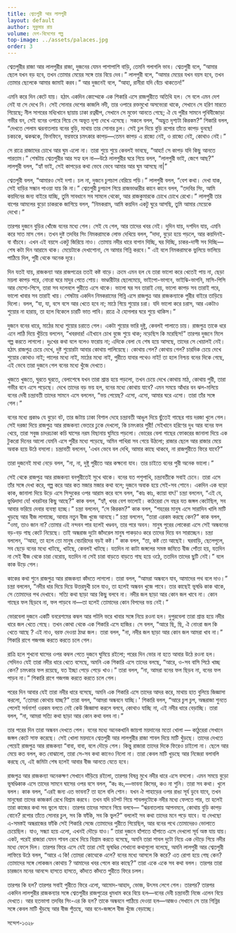 ```yaml
---
title: শ্বেতপুরী আর লালপুরী
layout: default
author: সুকুমার রায়
volume: দেশ-বিদেশের গল্প
top-image: ../assets/palaces.jpg
order: 3
---
```

শ্বেতপুরীর রাজা আর লালপুরীর রাজা, দুজনের যেমন পাশাপাশি বাড়ি, তেমনি গলাগলি ভাব। শ্বেতপুরী বলে, “আমার ছেলে যখন বড় হবে, তখন তােমার মেয়ের সঙ্গে তার বিয়ে দেব।” লালপুরী বলে, “আমার মেয়ের যখন বয়স হবে, তখন তােমার ছেলেকে আমার জামাই করব।” আর দুজনেই বলে, “আহা, রানীরা যদি বেঁচে থাকতেন!”

এমনি করে দিন কেটে যায়। হঠাৎ একদিন কোথ্থেকে এক শিকারি এসে রাজপুরীতে অতিথি হল। সে বলে এমন দেশ নেই যা সে দেখে নি। সেই সােনার দেশের কাজলি নদী, তার ওপারে রক্তমুখাে অসভ্যেরা থাকে, সেখানে সে হরিণ মারতে গিয়েছে; নীল সাগরের মধ্যিখানে ছায়ায় ঢাকা রত্নদ্বীপ, সেখানে সে মুক্তো আনতে গেছে; ঐ যে পুরীর সামনে পৃথিবীজোড়া গভীর বন, সেই বনের ওপারে গিয়ে সে অভূত দৃশ্য দেখে এসেছে। সকলে বলল, “অদ্ভুত দৃশ্যটা কিরকম?” শিকারি বলল, “দেখতে পেলাম ঝরনাতলায় বনের বুড়ি, মাথায় তার সােনার চুল। সেই চুল দিয়ে বুড়ি রপাের তাঁতে কাপড় বুনছে! চকচকে, ঝকঝকে, ফিনফিনে, ফরফরে চমৎকার কাপড়—তেমন কাপড় এ রাজ্যে নেই, ও রাজ্যে নেই, কোথাও নেই।”    

সে রাত্রে রাজাদের চোখে আর ঘুম এলাে না। তারা শুয়ে শুয়ে কেবলই ভাবছে, “আহা! সে কাপড় যদি কিছু আনতে পারতাম।” শেষটায় শ্বেতপুরীর আর সহ্য হল না—উঠে লালপুরীর ঘরে গিয়ে বলল, “লালপুরী ভাই, জেগে আছ?” লালপুরী বলল, “হ্যাঁ ভাই, সেই কাপড়ের কথা ভেবে ভেবে আমার আর ঘুম আসছে না|”    

শ্বেতপুরী বলল, “আমারও সেই দশা। চল না, দুজনে চুপচাপ বেরিয়ে পড়ি।” লালপুরী বলল, “বেশ কথা। দেখা যাক, সেই বাড়ির সন্ধান পাওয়া যায় কি না।” শ্বেতপুরী চুপচাপ গিয়ে রাজভাণ্ডারীর কানে কানে বলল, “তদবির সিং, আমি কয়দিনের জন্য বাইরে যাচ্ছি, তুমি সাবধানে সব সামলে থেকো, আর রাজকুমারকে চোখে চোখে রেখাে।” লালপুরী তার বাপের আমলের বুড়ো চাকরকে জাগিয়ে বলল, “নিমকরাম, আমি কয়দিন একটু ঘুরে আসছি, তুমি আমার মেয়েকে দেখাে।”

তারপর দুজনে বুড়ির খোঁজে বনের মধ্যে গেল। সেই যে গেল, আর তাদের খবর নেই। দুদিন যায়, দশদিন যায়, এমনি করে সাত মাস গেল। তখন দুষ্ট তদবির সিং নিমকরামকে লােভ দেখিয়ে বলল, “দাদা, বুড়ো হয়ে পড়লে, আর কয়দিনই-বা বাঁচবে। এখন এই বয়সে একটু জিরিয়ে নাও। তােমায় নদীর ধারে বাগান দিচ্ছি, ঘর দিচ্ছি, চাকর-দাসী সব দিচ্ছি—শেষ কটা দিন আরামে থাক। মেয়েটাকে দেখাশােনা, সে আমার গিন্নি করবে।" এই বলে নিমকরামকে ভুলিয়ে ভালিয়ে পাঠিয়ে দিল, পুরী থেকে অনেক দূরে।

দিন যতই যায়, রাজকন্যা আর রাজপত্রের ততই কষ্ট বাড়ে। ক্রমে এমন হল যে তারা ভালাে করে খেতেই পায় না, ছেড়া ময়লা কাপড় পরে, নােংরা ঘরে মাদুর পেতে শােয়। ভাণ্ডারীটার ছেলেমেয়ে, ভাইপাে-ভাগনে, ভাইঝি-ভাগনি, মাসি-পিসি আর মেসাে-পিসে, তারা সব দলেবলে পুরীতে এসে থাকে। ভালাে ঘর সব তারাই নেয়, ভালাে কাপড় সব তারাই পরে, ভালাে খাবার সব তারাই খায়। শেষটায় একদিন নিমকরামের গিন্নি এসে রাজপুত্র আর রাজকন্যাকে পুরীর বাইরে তাড়িয়ে দিলাে। বলল, “যা, যা, বসে বসে আর খেতে হবে না; মাঠে গিয়ে শুয়াের চরা। যদি ভালাে করে চরাস, আর একটাও শুয়াের না হারায়, তা হলে বিকেলে চারটি ভাত পাবি। রাত্রে ঐ হােগলার ঘরে শুয়ে থাকিস।”

দুজনে বনের ধারে, মাঠের মধ্যে শুয়াের চরাতে গেল। একটা শুয়াের ভারি দুষ্টু, কেবলই পালাতে চায়। রাজপুত্র তাকে ধরে এনে লাঠি দিয়ে খুঁচিয়ে বললেন, “খবরদার! এইখানে চোখ বুজে শুয়ে থাক; নড়েছিস কি মরেছিস!” তারপর দুজনে মিলে গল্প করতে লাগলাে। দুঃখের কথা বলে বলেও ফরােয় না; এদিকে বেলা যে শেষ হয়ে আসছে, তাদের সে খেয়ালই নেই। হঠাৎ রাজপুত্র চেয়ে দেখে, দুষ্ট শুয়ােরটা আবার কোথায় পালিয়েছে। কোথায় গেল? কোথায় গেল? চারদিক চেয়ে দেখে শুয়াের কোথাও নাই; পালের মধ্যে নাই, মাঠের মধ্যে নাই, পুরীতে যাবার পথেও নাই! তা হলে নিশ্চয় বনের দিকে গেছে, এই ভেবে তারা দুজনে গেল বনের মধ্যে খুঁজে দেখতে।

খুজতে খুজতে, ঘুরতে ঘুরতে, বেলাশেষে যখন তারা শ্রান্ত হয়ে পড়লাে, তখন চেয়ে দেখে কোথায় মাঠ, কোথায় পুরী, তারা গভীর বনে এসে পড়েছে। দেখে তাদের বড় ভয় হল, বনের মধ্যে কোথায় যাবে? এমন সময়ে আঁধার বন ঝল-মলিয়ে বনের দেবী চন্দ্রাবতী তাদের সামনে এসে বললেন, “ভয় পেয়েছ? এসাে, এসাে, আমার ঘরে এসাে। তারা তাঁর সঙ্গে গেল।”

বনের মধ্যে প্রকাণ্ড যে বুড়াে বট, তার জটায় ঢাকা বিশাল দেহে চন্দ্রাবতী আঙুল দিয়ে ছুঁতেই গাছের গায় দরজা খুলে গেল। সেই দরজা দিয়ে রাজপুত্র আর রাজকন্যা ভেতরে ঢুকে দেখলাে, কি চমৎকার পুরী! সেইখানে হরিণের দুধ আর বনের ফল খেয়ে, তারা সবুজ চাদরঢাকা কচি ঘাসের নরম বিছানায় ঘুমিয়ে পড়লাে। ভােরের বেলা গাছের ফোকরের জানালা দিয়ে এক টুকরাে দিনের আলাে যেমনি এসে পুরীর মধ্যে পড়েছে, অমিন পাখিরা সব গেয়ে উঠলাে; রাজার ছেলে আর রাজার মেয়ে অবাক হয়ে উঠে বসলাে। চন্দ্রাবতী বললেন, 'এখন ভেবে বল দেখি, আমার কাছে থাকবে, না রাজপুরীতে ফিরে যাবে?”

তারা দুজনেই মাথা নেড়ে বলল, “না, না, দুষ্টু পুরীতে আর কক্ষনাে যাব। তার চাইতে বনের পুরী অনেক ভালাে।”

সেই থেকে রাজপুত্র আর রাজকন্যা বনপুরীতেই সুখে থাকে। বনের যত পশুপাখি, চন্দ্রাবতীকে সবাই চেনে। তারা এসে তাঁর সঙ্গে দেখা করে, গল্প করে আর কত মজার মজার কথা বলে; দুজনে অবাক হয়ে সেই-সব শােনে। একদিন এক বড়াে কাক, জানালা দিয়ে উড়ে এসে সিন্দুকের ওপর আরাম করে বসে বলল, “কাঃ কাঃ, ক্যায়া বাৎ!' চন্দ্রা বললেন, “এই যে, ভুণ্ডিদাদা যে! খবরটবর কিছু আছে?” কাক বলল, “হ্যাঁ, খবর বেশ ভালােই। কাঠরেরা সে বছর যত জঙ্গল কেটেছিল, সব আবার ভরিয়ে দেবার ব্যবস্থা হচ্ছে।” চন্দ্রা বললেন, “সে কিরকম?” কাক বলল, “শহরের মানুষ এসে সারাদিন খালি মাটি খুড়ছে আর বীজ লাগাচ্ছে, আবার নতুন বীজ খুজে আনছে।” চন্দ্রা বললেন, “তারা এরকম করছে কেন?” কাক বলল, “ওমা, তাও জান না? তােমার এই নন্দবন পার হলেই খণ্ডবন, তার পরে অবন। মানুষ পুরের লােকেরা এসে সেই অন্ধবনের বড়-বড় গাছ কেটে নিয়েছে। তাই অন্ধরাজ দুটো জাঁদরেল মানুষ পাকড়াও করে তাদের দিয়ে বন সারাচ্ছেন। চন্দ্রা বললেন, ‘‘আহা, তা হলে তাে মানুষ বেচারিদের বড়ই কষ্ট।” কাক বলল, “তা, কষ্ট তাে আছেই। ঘরবাড়ি, ছেলেপুলে, সব ছেড়ে বনের মধ্যে খাটছে, খাটছে, কেবলই খাটছে। যতদিন না কাটা জঙ্গলের সমস্ত জমিতে বীজ পোঁতা হয়, যতদিন না সেই বীজ থেকে চারা বেরােয়, যতদিন না সেই চারা বাড়তে বাড়তে গাছ হয়ে ওঠে, ততদিন তাদের ছুটি নেই।” বলে কাক উড়ে গেল।

কাকের কথা শুনে রাজপুত্র আর রাজকন্যা কাঁদতে লাগলাে। তারা বলল, “আমরা অন্ধবনে যাব, আমাদের পথ বলে দাও।” চন্দ্রা বললেন, “নদীর ধার দিয়ে দিয়ে উত্তরমুখী চলে যাও, তা হলেই অন্ধবন খুজে পাবে। তার কাছেই ভূষণ্ডি কাক থাকে, সে তােমাদের পথ দেখাবে। সত্যি কথা ছাড়া আর কিছু বলবে না। নদীর জল ছাড়া আর কোন জল খাবে না। কোন গাছের ফল ছিড়বে না, ফল পাড়বে না—তা হলেই তােমাদের কোন বিপদের ভয় নেই।”

ভােরবেলা দুজনে একটি বনরেশমের কম্বল আর পটলি ভরে খাবার সঙ্গে নিয়ে রওনা হল। দুপুরবেলা তারা শ্রান্ত হয়ে নদীর ধারে জল খেতে গেছে। তখন কোথা থেকে এক শিকারি এসে হাজির। সে বলল, “আরে ছি, ছি, ঐ নােংরা জল কি খেতে আছে ? এই নাও, বরফ দেওয়া ঠাণ্ডা জল। তারা বলল, "না, নদীর জল ছাড়া আর কোন জল আমরা খাব না।” শিকারি রাগে গজগজ করতে করতে চলে গেল।

রাত্রি হলে শুখনাে ঘাসের ওপর কম্বল পেতে দুজনে ঘুমিয়ে রইলাে; পরের দিন ভাের না হতে আবার উঠে রওনা হল। সেদিনও যেই তারা নদীর ধারে খেতে বসেছে, অমনি এক শিকারি এসে তাদের বলছে, “আরে, ও-সব বাসি পিঠে খাচ্ছ কেন? চমৎকার ফল রয়েছে, যত ইচ্ছা পেড়ে পেড়ে খাও।” তারা বলল, “না, আমরা বনের ফল ছিড়ব না, বনের ফল পাড়ব না।” শিকারি রাগে গজগজ করতে করতে চলে গেল।

পরের দিন আবার যেই তারা নদীর ধারে বসেছে, অমনি এক শিকারি এসে তাদের আদর করে, মাথায় হাত বুলিয়ে জিজ্ঞাসা করলাে, “তােমরা কোথায় যাচ্ছ?” তারা বলল, “আমরা অন্ধবনে যাচ্ছি।' শিকারি বলল, “আরে চুপ চুপ, অন্ধরাজা শুনতে পেলেই সর্বনাশ! ওরকম বলতে নেই কেউ জিজ্ঞাসা করলে বলবে, কোথাও যাচ্ছি না, এই নদীর ধারে বেড়াচ্ছি। তারা বলল, “না, আমরা সত্যি কথা ছাড়া আর কোন কথা বলব না।”

তার পরের দিন তারা অন্ধবন দেখতে পেল। বনের মধ্যে অনেকখানি জায়গা ময়দানের মতাে খোলা — কাঠুরেরা সেখানে জঙ্গল কেটে সাফ করেছে। সেই খােলা ময়দানে শ্বেতপুরী আর লালপুরীর রাজা শাবল দিয়ে মাটি খুঁড়ছে। তাদের দেখতে পেয়েই রাজপুত্র আর রাজকন্যা “বাবা, বাবা, বলে দৌড়ে গেল। কিন্তু রাজারা তাদের দিকে ফিরেও চাইলাে না। ছেলে আর মেয়ে কত বলল, কত বােঝালাে, তারা সে-সব কথা কানেও নিলাে না। তারা কেবল মাটি খুড়ছে আর নিজেরা বলাবলি করছে যে, এই জমিটা শেষ হলেই আবার বীজ আনতে যেতে হবে।

রাজপুত্র আর রাজকন্যা অনেকক্ষণ সেখানে দাঁড়িয়ে রইলাে, তারপর বিষন্ন মুখে নদীর ধারে এসে বসলাে। এমন সময়ে বুড়াে ভূষণ্ডিকাক এসে তাদের সামনে ঘাসের ওপর বসে বলল, “কঃ কঃ,—ভাবনা কিসের, কও না শুনি। তারা সব কথা। খুলে বলল। কাক বলল, “এরই জন্য এত ভাবনা? তা হলে বলি শােন। যখন ঐ পাহাড়ের ওপর রাঙা সূর্য ডুবে যাবে, তখন মানুষেরা তাদের কাজকর্ম রেখে বিশ্রাম করবে। তখন যদি চটপট গিয়ে শাবলদুটোকে নদীর মধ্যে ফেলতে পার, তা হলেই তারা কাজের কথা সব ভুলে যাবে। তারপর তাদের সামনে গিয়ে বলবে— “ঝরনাতলায় আপনমনে, কোথায় বুড়ি কাপড় বােনে? রপাের তাঁতে সােনার চুল, সব কি ফাঁকি, সব কি ভুল?” বললেই সব কথা তাদের মনে পড়ে যাবে। যা দেখছাে এ-সমস্তই অন্ধরাজের ফাঁকি সেই শিকারি সেজে তােমাদের পুরীতে গিয়েছিল, আর বনের পথে তােমাদেরও ভােলাতে চেয়েছিল। যাও, সন্ধ্যা হয়ে এলাে, এখনই দৌড়ে যাও।”
তারা দুজনে হাঁপাতে হাঁপাতে এসে দেখলাে সূর্য অস্ত যায় যায়। একট, পরেই রাজারা যেমন শাবল রেখে দিয়ে বিশ্রাম করতে বসেছে, অমনি তারা শাবল দুটো নিয়ে এক দৌড়ে গিয়ে নদীর মধ্যে ফেলে দিল। তারপর ফিরে এসে যেই তারা সেই ভূষণ্ডির শেখানাে কথাগুলাে বলেছে, অমনি লালপুরী আর শ্বেতপুরী লাফিয়ে উঠে বলল, “আরে এ কি! তােমরা কোত্থেকে এলে? বনের মধ্যে আসলে কি করে? এত রােগা হয়ে গেছ কেন? তােমাদের সঙ্গে লােকজন কোথায় ? আমাদের খবর পেলে কার কাছে?” তারা একে একে সব কথা বলল। তারপর তারা চারজনে মনের আনন্দে হাসতে হাসতে, কাঁদতে কাঁদতে পুরীতে ফিরে চলল।

তারপর কি হল? তারপর সবাই পুরীতে ফিরে এলাে, আমােদ-আহাদ, ভােজ, উৎসব লেগে গেল। তারপর? তারপর একদিন লালপুরীর রাজকন্যার সঙ্গে শ্বেতপুরীর রাজপুত্রের ধুমধাম করে বিয়ে হল—বনের দেবী চন্দ্রাবতী নিজে এলেন বিয়ে দেখতে। আর হতভাগা তদবির সিং-এর কি হল? তাকে অন্ধবনে পাঠিয়ে দেওয়া হল—আজও সেখানে সে তার গিন্নির সঙ্গে কেবল মাটি খুঁড়ছে আর বীজ পুঁতছে, আর বনে-জঙ্গলে বীজ খুঁজে বেড়াচ্ছে।

সন্দেশ-১৩২৮
